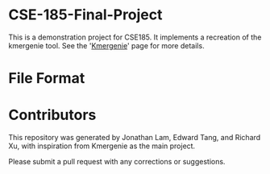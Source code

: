 # CSE-185-Final-Project

This is a demonstration project for CSE185. It implements a recreation of the kmergenie tool. See the '[Kmergenie]([https://www.example.com](http://kmergenie.bx.psu.edu/))' page for more details.

# File Format

# Contributors

This repository was generated by Jonathan Lam, Edward Tang, and Richard Xu, with inspiration from Kmergenie as the main project.

Please submit a pull request with any corrections or suggestions.
